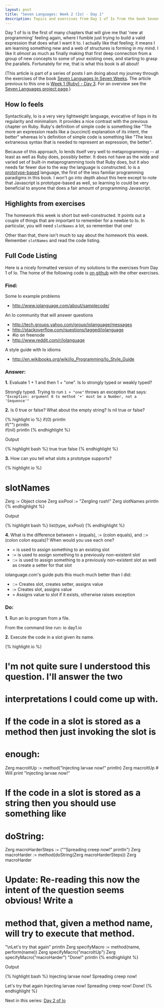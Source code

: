```yaml
---
layout: post
title: "Seven Languages: Week 2 (Io) - Day 1"
description: Topics and exercises from Day 1 of Io from the book Seven Languages In Seven Weeks.
---
```


Day 1 of Io is the first of many chapters that will give me that 'new at
programming' feeling again, where I fumble just trying to build a valid
expression that does what I want it to. I actually like that feeling; it means I
am learning something new and a web of structures is forming in my
mind. I like it _almost_ as much as finally making that first deep
connection from a group of new concepts to some of your existing ones, and
starting to grasp the parallels. Fortunately for me, that is what this book is all
about!

<div class="interjection"><p>
(This article is part of a series of posts I am doing about my journey through the exercises of the book <a href="http://pragprog.com/book/btlang/seven-languages-in-seven-weeks">Seven Languages In Seven Weeks</a>. The article previous to this one is <a href="/blog/2011/12/15/seven-languages-week-1-day-3/">Week 1 (Ruby) - Day 3</a>. For an overview see the <a href="/projects/seven-languages-in-seven-weeks/">Seven Languages project page</a>.)
</p></div>

How Io feels
---
Syntactically, Io is a very very lightweight language, evocative of lisps in its
regularity and minimalism. It provides a nice contrast with the previous chapter
on Ruby. Ruby's definition of simple code is something like "The more an
expression reads like a (succinct) explanation of its intent, the better"
whereas Io's definition of simple code is something like "The less extraneous
syntax that is needed to represent an expression, the better". 

Because of this approach, Io lends itself very well to metaprogramming -- at
least as well as Ruby does, possibly better. It does not have as the wide and
varied set of built-in metaprogramming tools that Ruby does, but it also needs
far fewer due to the way the language is constructed. Io is a
[prototype-based](http://en.wikipedia.org/wiki/Prototype-based_programming)
language, the first of the less familiar programming paradigms in this book. I won't
go into depth about this here except to note that Javascript is prototype-based
as well, so learning Io could be very beneficial to anyone that does a fair
amount of programming Javascript.

Highlights from exercises
---
The homework this week is short but well-constructed. It points out a couple of
things that are important to remember for a newbie to Io. In particular, you
will need `slotNames` a lot, so remember that one!

Other than that, there isn't much to say about the homework this week. Remember
`slotNames` and read the code listing.

Full Code Listing
---

Here is a nicely formatted version of my solutions to the exercises from Day 1 of Io. The home of the following code is [on github](https://github.com/nickknw/seven-languages-in-seven-weeks/blob/master/week-2-io/day1.io) with the other exercises.  

<div id="formatted_solutions">

<h3>Find:</h3>

<div class="question">Some Io example problems</div>

<ul>
<li><a href="http://www.iolanguage.com/about/samplecode/">http://www.iolanguage.com/about/samplecode/</a></li>
</ul>

<div class="question">An Io community that will answer questions</div>

<ul>
<li><a href="http://tech.groups.yahoo.com/group/iolanguage/messages">http://tech.groups.yahoo.com/group/iolanguage/messages</a></li>
<li><a href="http://stackoverflow.com/questions/tagged/iolanguage">http://stackoverflow.com/questions/tagged/iolanguage</a></li>
<li>#io on freenode</li>
<li><a href="http://www.reddit.com/r/iolanguage">http://www.reddit.com/r/iolanguage</a></li>
</ul>

<div class="question">A style guide with Io idioms</div>

<ul>
<li><a href="http://en.wikibooks.org/wiki/Io_Programming/Io_Style_Guide">http://en.wikibooks.org/wiki/Io_Programming/Io_Style_Guide</a></li>
</ul>

<h3>Answer:</h3>

<div class="question"><b>1.</b> Evaluate 1 + 1 and then 1 + "one". Is Io strongly typed or weakly
typed?</div>

<p>
Strongly typed. Trying to run <code>1 + "one"</code> throws an exception that says:
<code>"Exception: argument 0 to method '+' must be a Number, not a 'Sequence'"</code>
</p>
  
<div class="question"><b>2.</b> Is 0 true or false? What about the empty string? Is nil true or
false?</div>

{% highlight io %}
if(0) println   
if("") println  
if(nil) println 
{% endhighlight %}

<div class="tiny_title">Output</div>

{% highlight bash %}
true
true
false
{% endhighlight %}

<div class="question"><b>3.</b> How can you tell what slots a prototype supports?</div>

{% highlight io %}
# <prototype> slotNames

Zerg := Object clone
Zerg sixPool := "Zergling rush!"
Zerg slotNames println 
{% endhighlight %}

<div class="tiny_title">Output</div>

{% highlight bash %}
list(type, sixPool)
{% endhighlight %}

<div class="question"><b>4.</b> What is the difference between = (equals), := (colon equals), and ::= (colon colon equals)? When would you use each one?</div>

<ul>
<li>=     is used to assign something to an existing slot</li>
<li>:=    is used to assign something to a previously non-existent slot</li>
<li>::=   is used to assign something to a previously non-existent slot as well as create a setter for that slot</li>
</ul>
  
  <p>iolanguage.com's guide puts this much much better than I did:</p>

<ul>
<li>::= 	Creates slot, creates setter, assigns value</li>
<li>:= 	Creates slot, assigns value</li>
<li>= 	Assigns value to slot if it exists, otherwise raises exception </li>
</ul>


<h3>Do:</h3>

<div class="question"><b>1.</b> Run an Io program from a file.</div>

<p> From the command line run: io day1.io</p>

<div class="question"><b>2.</b> Execute the code in a slot given its name.</div>

{% highlight io %}
# I'm not quite sure I understood this question. I'll answer the two
# interpretations I could come up with.

# If the code in a slot is stored as a method then just invoking the slot is
# enough:

Zerg macroItUp := method("Injecting larvae now!" println)
Zerg macroItUp # Will print "Injecting larvae now!"

# If the code in a slot is stored as a string then you should use something like
# doString:

Zerg macroHarderSteps := ("\"Spreading creep now!\" println")
Zerg macroHarder := method(doString(Zerg macroHarderSteps))
Zerg macroHarder

# Update: Re-reading this now the intent of the question seems obvious! Write a
# method that, given a method name, will try to execute that method.
"\nLet's try that again" println
Zerg specifyMacro := method(name, perform(name))
Zerg specifyMacro("macroItUp")
Zerg specifyMacro("macroHarder")
"Done!" println
{% endhighlight %}

<div class="tiny_title">Output</div>

{% highlight bash %}
Injecting larvae now!
Spreading creep now!

Let's try that again
Injecting larvae now!
Spreading creep now!
Done!
{% endhighlight %}

</div>

Next in this series: [Day 2 of Io](/blog/2012/01/11/seven-languages-week-2-day-2/)
